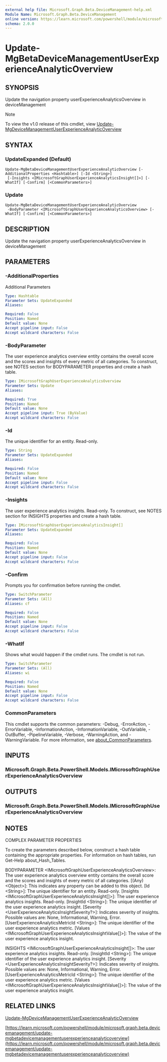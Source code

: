 ```yaml
---
external help file: Microsoft.Graph.Beta.DeviceManagement-help.xml
Module Name: Microsoft.Graph.Beta.DeviceManagement
online version: https://learn.microsoft.com/powershell/module/microsoft.graph.beta.devicemanagement/update-mgbetadevicemanagementuserexperienceanalyticoverview
schema: 2.0.0
---
```


# Update-MgBetaDeviceManagementUserExperienceAnalyticOverview

## SYNOPSIS
Update the navigation property userExperienceAnalyticsOverview in deviceManagement

> [!NOTE]
> To view the v1.0 release of this cmdlet, view [Update-MgDeviceManagementUserExperienceAnalyticOverview](/powershell/module/Microsoft.Graph.DeviceManagement/Update-MgDeviceManagementUserExperienceAnalyticOverview?view=graph-powershell-1.0)

## SYNTAX

### UpdateExpanded (Default)
```
Update-MgBetaDeviceManagementUserExperienceAnalyticOverview [-AdditionalProperties <Hashtable>] [-Id <String>]
 [-Insights <IMicrosoftGraphUserExperienceAnalyticsInsight[]>] [-WhatIf] [-Confirm] [<CommonParameters>]
```

### Update
```
Update-MgBetaDeviceManagementUserExperienceAnalyticOverview
 -BodyParameter <IMicrosoftGraphUserExperienceAnalyticsOverview> [-WhatIf] [-Confirm] [<CommonParameters>]
```

## DESCRIPTION
Update the navigation property userExperienceAnalyticsOverview in deviceManagement

## PARAMETERS

### -AdditionalProperties
Additional Parameters

```yaml
Type: Hashtable
Parameter Sets: UpdateExpanded
Aliases:

Required: False
Position: Named
Default value: None
Accept pipeline input: False
Accept wildcard characters: False
```

### -BodyParameter
The user experience analytics overview entity contains the overall score and the scores and insights of every metric of all categories.
To construct, see NOTES section for BODYPARAMETER properties and create a hash table.

```yaml
Type: IMicrosoftGraphUserExperienceAnalyticsOverview
Parameter Sets: Update
Aliases:

Required: True
Position: Named
Default value: None
Accept pipeline input: True (ByValue)
Accept wildcard characters: False
```

### -Id
The unique identifier for an entity.
Read-only.

```yaml
Type: String
Parameter Sets: UpdateExpanded
Aliases:

Required: False
Position: Named
Default value: None
Accept pipeline input: False
Accept wildcard characters: False
```

### -Insights
The user experience analytics insights.
Read-only.
To construct, see NOTES section for INSIGHTS properties and create a hash table.

```yaml
Type: IMicrosoftGraphUserExperienceAnalyticsInsight[]
Parameter Sets: UpdateExpanded
Aliases:

Required: False
Position: Named
Default value: None
Accept pipeline input: False
Accept wildcard characters: False
```

### -Confirm
Prompts you for confirmation before running the cmdlet.

```yaml
Type: SwitchParameter
Parameter Sets: (All)
Aliases: cf

Required: False
Position: Named
Default value: None
Accept pipeline input: False
Accept wildcard characters: False
```

### -WhatIf
Shows what would happen if the cmdlet runs.
The cmdlet is not run.

```yaml
Type: SwitchParameter
Parameter Sets: (All)
Aliases: wi

Required: False
Position: Named
Default value: None
Accept pipeline input: False
Accept wildcard characters: False
```

### CommonParameters
This cmdlet supports the common parameters: -Debug, -ErrorAction, -ErrorVariable, -InformationAction, -InformationVariable, -OutVariable, -OutBuffer, -PipelineVariable, -Verbose, -WarningAction, and -WarningVariable. For more information, see [about_CommonParameters](http://go.microsoft.com/fwlink/?LinkID=113216).

## INPUTS

### Microsoft.Graph.Beta.PowerShell.Models.IMicrosoftGraphUserExperienceAnalyticsOverview
## OUTPUTS

### Microsoft.Graph.Beta.PowerShell.Models.IMicrosoftGraphUserExperienceAnalyticsOverview
## NOTES
COMPLEX PARAMETER PROPERTIES

To create the parameters described below, construct a hash table containing the appropriate properties.
For information on hash tables, run Get-Help about_Hash_Tables.

BODYPARAMETER \<IMicrosoftGraphUserExperienceAnalyticsOverview\>: The user experience analytics overview entity contains the overall score and the scores and insights of every metric of all categories.
  \[(Any) \<Object\>\]: This indicates any property can be added to this object.
  \[Id \<String\>\]: The unique identifier for an entity.
Read-only.
  \[Insights \<IMicrosoftGraphUserExperienceAnalyticsInsight\[\]\>\]: The user experience analytics insights.
Read-only.
    \[InsightId \<String\>\]: The unique identifier of the user experience analytics insight.
    \[Severity \<UserExperienceAnalyticsInsightSeverity?\>\]: Indicates severity of insights.
Possible values are: None, Informational, Warning, Error.
    \[UserExperienceAnalyticsMetricId \<String\>\]: The unique identifier of the user experience analytics metric.
    \[Values \<IMicrosoftGraphUserExperienceAnalyticsInsightValue\[\]\>\]: The value of the user experience analytics insight.

INSIGHTS \<IMicrosoftGraphUserExperienceAnalyticsInsight\[\]\>: The user experience analytics insights.
Read-only.
  \[InsightId \<String\>\]: The unique identifier of the user experience analytics insight.
  \[Severity \<UserExperienceAnalyticsInsightSeverity?\>\]: Indicates severity of insights.
Possible values are: None, Informational, Warning, Error.
  \[UserExperienceAnalyticsMetricId \<String\>\]: The unique identifier of the user experience analytics metric.
  \[Values \<IMicrosoftGraphUserExperienceAnalyticsInsightValue\[\]\>\]: The value of the user experience analytics insight.

## RELATED LINKS
[Update-MgDeviceManagementUserExperienceAnalyticOverview](/powershell/module/Microsoft.Graph.DeviceManagement/Update-MgDeviceManagementUserExperienceAnalyticOverview?view=graph-powershell-1.0)

[https://learn.microsoft.com/powershell/module/microsoft.graph.beta.devicemanagement/update-mgbetadevicemanagementuserexperienceanalyticoverview](https://learn.microsoft.com/powershell/module/microsoft.graph.beta.devicemanagement/update-mgbetadevicemanagementuserexperienceanalyticoverview)



